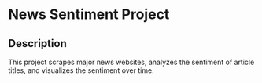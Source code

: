 # News Sentiment Project

## Description
This project scrapes major news websites, analyzes the sentiment of article titles, and visualizes the sentiment over time.

